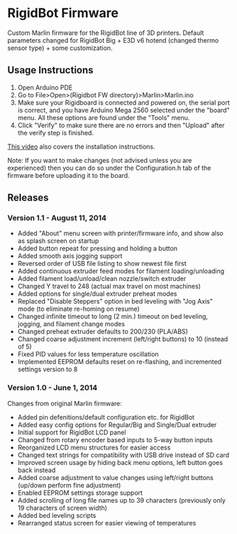 # RigidBot Firmware

Custom Marlin firmware for the RigidBot line of 3D printers.
Default parameters changed for RigidBot Big + E3D v6 hotend (changed thermo sensor type) + some customization. 

## Usage Instructions

1. Open Arduino PDE
1. Go to File>Open>(Rigidbot FW directory)>Marlin>Marlin.ino
1. Make sure your Rigidboard is connected and powered on, the serial port is correct, and you have Arduino Mega 2560 selected under the "board" menu. All these options are found under the "Tools" menu.
1. Click "Verify" to make sure there are no errors and then "Upload" after the verify step is finished.

[This video](https://www.youtube.com/watch?v=xOACHo4e_Dw) also covers the installation instructions.

Note: If you want to make changes (not advised unless you are experienced) then you can do so under the Configuration.h tab of the firmware before uploading it to the board.

## Releases

### Version 1.1 - August 11, 2014

* Added "About" menu screen with printer/firmware info, and show also as splash screen on startup
* Added button repeat for pressing and holding a button
* Added smooth axis jogging support
* Reversed order of USB file listing to show newest file first
* Added continuous extruder feed modes for filament loading/unloading
* Added filament load/unload/clean nozzle/switch extruder
* Changed Y travel to 248 (actual max travel on most machines)
* Added options for single/dual extruder preheat modes
* Replaced "Disable Steppers" option in bed leveling with "Jog Axis" mode (to eliminate re-homing on resume)
* Changed infinite timeout to long (2 min.) timeout on bed leveling, jogging, and filament change modes
* Changed preheat extruder defaults to 200/230 (PLA/ABS)
* Changed coarse adjustment increment (left/right buttons) to 10 (instead of 5)
* Fixed PID values for less temperature oscillation
* Implemented EEPROM defaults reset on re-flashing, and incremented settings version to 8

### Version 1.0 - June 1, 2014

Changes from original Marlin firmware:

* Added pin defenitions/default configuration etc. for RigidBot
* Added easy config options for Regular/Big and Single/Dual extruder
* Initial support for RigidBot LCD panel
* Changed from rotary encoder based inputs to 5-way button inputs
* Reorganized LCD menu structures for easier access
* Changed text strings for compatibility with USB drive instead of SD card
* Improved screen usage by hiding back menu options, left button goes back instead
* Added coarse adjustment to value changes using left/right buttons (up/down perform fine adjustment)
* Enabled EEPROM settings storage support
* Added scrolling of long file names up to 39 characters (previously only 19 characters of screen width)
* Added bed leveling scripts
* Rearranged status screen for easier viewing of temperatures

